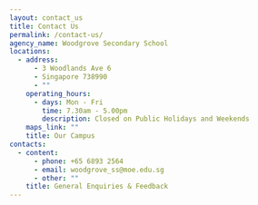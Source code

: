 ```yaml
---
layout: contact_us
title: Contact Us
permalink: /contact-us/
agency_name: Woodgrove Secondary School
locations:
  - address:
      - 3 Woodlands Ave 6
      - Singapore 738990
      - ""
    operating_hours:
      - days: Mon - Fri
        time: 7.30am - 5.00pm
        description: Closed on Public Holidays and Weekends
    maps_link: ""
    title: Our Campus
contacts:
  - content:
      - phone: +65 6893 2564
      - email: woodgrove_ss@moe.edu.sg
      - other: ""
    title: General Enquiries & Feedback
---
```

